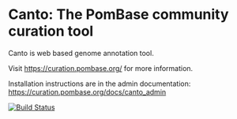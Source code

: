 Canto: The PomBase community curation tool
===================================

Canto is web based genome annotation tool.

Visit https://curation.pombase.org/ for more information.

Installation instructions are in the admin documentation:
  https://curation.pombase.org/docs/canto_admin

[![Build Status](https://api.travis-ci.org/pombase/canto.svg?branch=master)](https://travis-ci.org/pombase/canto)
